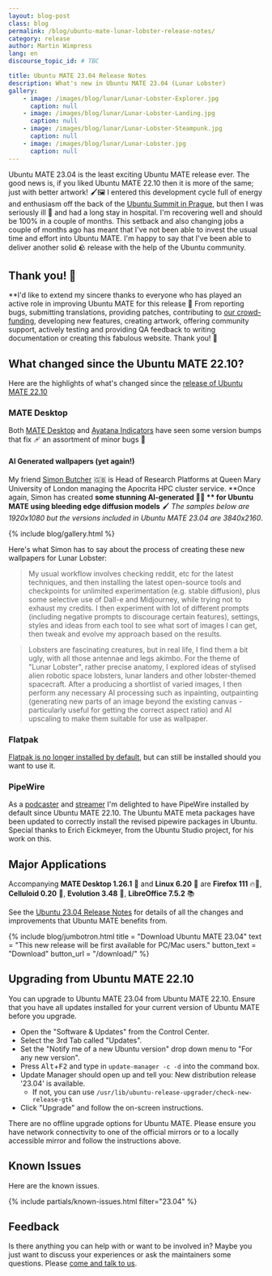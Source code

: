 ```yaml
---
layout: blog-post
class: blog
permalink: /blog/ubuntu-mate-lunar-lobster-release-notes/
category: release
author: Martin Wimpress
lang: en
discourse_topic_id: # TBC

title: Ubuntu MATE 23.04 Release Notes
description: What's new in Ubuntu MATE 23.04 (Lunar Lobster)
gallery:
    - image: /images/blog/lunar/Lunar-Lobster-Explorer.jpg
      caption: null
    - image: /images/blog/lunar/Lunar-Lobster-Landing.jpg
      caption: null
    - image: /images/blog/lunar/Lunar-Lobster-Steampunk.jpg
      caption: null
    - image: /images/blog/lunar/Lunar-Lobster.jpg
      caption: null
---
```


Ubuntu MATE 23.04 is the least exciting Ubuntu MATE release ever. The good news is, if you liked Ubuntu MATE 22.10 then it is more of the same; just with better artwork! 🖌️🖼️ I entered this development cycle full of energy and enthusiasm off the back of the [Ubuntu Summit in Prague](https://ubuntu.com/blog/ubuntu-summit-2022-reflections), but then I was seriously ill 🤒 and had a long stay in hospital. I'm recovering well and should be 100% in a couple of months. This setback and also changing jobs a couple of months ago has meant that I've not been able to invest the usual time and effort into Ubuntu MATE. I'm happy to say that I've been able to deliver another solid 🪨 release with the help of the Ubuntu community.

## Thank you! 🙇

**I'd like to extend my sincere thanks to everyone who has played an active role in improving Ubuntu MATE for this release 👏 From reporting bugs, submitting translations, providing patches, contributing to [our crowd-funding](https://www.patreon.com/ubuntu_mate), developing new features, creating artwork, offering community support, actively
testing and providing QA feedback to writing documentation or creating this fabulous website. Thank you! 💚

## What changed since the Ubuntu MATE 22.10?

Here are the highlights of what's changed since the [release of Ubuntu MATE 22.10](https://ubuntu-mate.org/blog/ubuntu-mate-kinetic-kudu-release-notes/)

### MATE Desktop

Both [MATE Desktop](https://mate-desktop.org) and
[Ayatana Indicators](https://github.com/AyatanaIndicators) have seen some version bumps that fix 🩹 an assortment of minor bugs 🐛

#### AI Generated wallpapers (yet again!)

My friend [Simon Butcher](https://twitter.com/simonjbutcher) 🇬🇧 is Head of Research Platforms at Queen Mary University of London managing the Apocrita HPC cluster service. **Once again, Simon has created **some stunning **AI-generated** 🤖🧠 ** for Ubuntu MATE using bleeding edge diffusion models** 🖌 *The samples below are 1920x1080 but the versions included in Ubuntu MATE 23.04 are 3840x2160*.

{% include blog/gallery.html %}

Here's what Simon has to say about the process of creating these new wallpapers for Lunar Lobster:

> My usual workflow involves checking reddit, etc for the latest techniques, and then installing the latest open-source tools and checkpoints for unlimited experimentation (e.g. stable diffusion), plus some selective use of Dall-e and Midjourney, while trying not to exhaust my credits. I then experiment with lot of different prompts (including negative prompts to discourage certain features), settings, styles and ideas from each tool to see what sort of images I can get, then tweak and evolve my approach based on the results.

> Lobsters are fascinating creatures, but in real life, I find them a bit ugly, with all those antennae and legs akimbo. For the theme of "Lunar Lobster", rather precise anatomy, I explored ideas of stylised alien robotic space lobsters, lunar landers and other lobster-themed spacecraft. After a producing a shortlist of varied images, I then perform any necessary AI processing such as inpainting, outpainting (generating new parts of an image beyond the existing canvas - particularly useful for getting the correct aspect ratio) and AI upscaling to make them suitable for use as wallpaper.

### Flatpak

[Flatpak is no longer installed by default](https://discourse.ubuntu.com/t/ubuntu-flavor-packaging-defaults/34061), but can still be installed should you want to use it.

### PipeWire

As a [podcaster](https://linuxdowntime.com/) and [streamer](https://twitch.tv/WimpysWorld) I'm delighted to have PipeWire installed by default since Ubuntu MATE 22.10. The Ubuntu MATE meta packages have been updated to correctly install the revised pipewire packages in Ubuntu. Special thanks to Erich Eickmeyer, from the Ubuntu Studio project, for his work on this.

## Major Applications

Accompanying **MATE Desktop 1.26.1** 🧉 and **Linux 6.20** 🐧 are **Firefox 111** 🔥🦊,
**Celluloid 0.20** 🎥, **Evolution 3.48** 📧, **LibreOffice 7.5.2** 📚

See the [Ubuntu 23.04 Release Notes](https://discourse.ubuntu.com/t/lunar-lobster-release-notes/31910)
for details of all the changes and improvements that Ubuntu MATE benefits from.

{% include blog/jumbotron.html
    title = "Download Ubuntu MATE 23.04"
    text = "This new release will be first available for PC/Mac users."
    button_text = "Download"
    button_url = "/download/"
%}

## Upgrading from Ubuntu MATE 22.10

You can upgrade to Ubuntu MATE 23.04 from Ubuntu MATE 22.10. Ensure that you
have all updates installed for your current version of Ubuntu MATE before you
upgrade.

  * Open the "Software & Updates" from the Control Center.
  * Select the 3rd Tab called "Updates".
  * Set the "Notify me of a new Ubuntu version" drop down menu to "For any new version".
  * Press <kbd>Alt</kbd>+<kbd>F2</kbd> and type in `update-manager -c -d` into the command box.
  * Update Manager should open up and tell you: New distribution release '23.04' is available.
    * If not, you can use `/usr/lib/ubuntu-release-upgrader/check-new-release-gtk`
  * Click "Upgrade" and follow the on-screen instructions.

There are no offline upgrade options for Ubuntu MATE. Please ensure you have
network connectivity to one of the official mirrors or to a locally accessible
mirror and follow the instructions above.

## Known Issues

Here are the known issues.

{% include partials/known-issues.html filter="23.04" %}

## Feedback

Is there anything you can help with or want to be involved in? Maybe you just
want to discuss your experiences or ask the maintainers some questions. Please
[come and talk to us](https://ubuntu-mate.community/).
